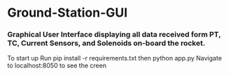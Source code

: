 # Ground-Station-GUI

### Graphical User Interface displaying all data received form PT, TC, Current Sensors, and Solenoids on-board the rocket.


To start up
Run pip install -r requirements.txt
then
python app.py
Navigate to localhost:8050 to see the creen